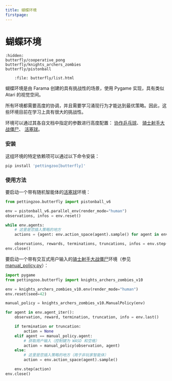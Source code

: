 ```yaml
---
title: 蝴蝶环境
firstpage:
---
```


# 蝴蝶环境

```{toctree}
:hidden:
butterfly/cooperative_pong
butterfly/knights_archers_zombies
butterfly/pistonball
```

```{raw} html
    :file: butterfly/list.html
```

蝴蝶环境是由 Farama 创建的具有挑战性的场景，使用 Pygame 实现，具有类似 Atari 的视觉空间。

所有环境都需要高度的协调，并且需要学习涌现行为才能达到最优策略。因此，这些环境目前在学习上具有很大的挑战性。

环境可以通过其各自文档中指定的参数进行高度配置：
[协作乒乓球](/environments/butterfly/cooperative_pong/)、
[骑士射手大战僵尸](/environments/butterfly/knights_archers_zombies/)、
[活塞球](/environments/butterfly/pistonball/)。

### 安装
这组环境的特定依赖项可以通过以下命令安装：

````bash
pip install 'pettingzoo[butterfly]'
````

### 使用方法

要启动一个带有随机智能体的[活塞球](/environments/butterfly/pistonball/)环境：
```python
from pettingzoo.butterfly import pistonball_v6

env = pistonball_v6.parallel_env(render_mode="human")
observations, infos = env.reset()

while env.agents:
    # 这里是您插入策略的地方
    actions = {agent: env.action_space(agent).sample() for agent in env.agents}

    observations, rewards, terminations, truncations, infos = env.step(actions)
env.close()
```

要启动一个带有交互式用户输入的[骑士射手大战僵尸](/environments/butterfly/knights_archers_zombies/)环境（参见 [manual_policy.py](https://github.com/Farama-Foundation/PettingZoo/blob/master/pettingzoo/butterfly/knights_archers_zombies/manual_policy.py)）：
```python
import pygame
from pettingzoo.butterfly import knights_archers_zombies_v10

env = knights_archers_zombies_v10.env(render_mode="human")
env.reset(seed=42)

manual_policy = knights_archers_zombies_v10.ManualPolicy(env)

for agent in env.agent_iter():
    observation, reward, termination, truncation, info = env.last()

    if termination or truncation:
        action = None
    elif agent == manual_policy.agent:
        # 获取用户输入（控制键为 WASD 和空格）
        action = manual_policy(observation, agent)
    else:
        # 这里是您插入策略的地方（用于非玩家智能体）
        action = env.action_space(agent).sample()

    env.step(action)
env.close()
```
